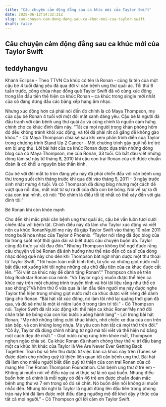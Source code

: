 ```yaml
---
title: "Câu chuyện cảm động đằng sau ca khúc mới của Taylor Swift"
date: 2025-06-12T14:32:31Z
slug: cau-chuyen-cam-dong-dang-sau-ca-khuc-moi-cua-taylor-swift
draft: false
---
```


## Câu chuyện cảm động đằng sau ca khúc mới của Taylor Swift

## teddyhangvu

Khánh Eclipse  - Theo TTVN
Ca khúc có tên là Ronan - cũng là tên của một cậu bé 4 tuổi đáng yêu đã qua đời vì căn bệnh ung thư quái ác.
Tối thứ 6 tuần trước, công chúa nhạc đồng quê Taylor Swift đã vô cùng xúc động trong lần đầu tiên thể hiện ca khúc Ronan – ca khúc trong single mới nhất của cô đang đứng đầu các bảng xếp hạng âm nhạc.  

Nhưng xúc động hơn cả phải nói đến đó chính là cô Maya Thompson, mẹ của cậu bé Ronan 4 tuổi với một đôi mắt xanh đáng yêu. Cậu bé là người đã đấu tranh với căn bệnh ung thư quái ác và cũng chính là nguồn cảm hứng chính cho ca khúc đình đám này.
“Tất cả mọi người trong khán phòng hôm đó đều không tránh khỏi xúc động, và tôi đã phải rất cố gắng để không gào khóc.” - Cô Maya Thompson chia sẻ sau khi xem phần trình diễn của Taylor trong chương trình Stand Up 2 Cancer - Một chương trình gây quỹ hỗ trợ trẻ em bị ung thư.
Lời bài hát của ca khúc Ronan được dựa trên những dòng blog của cô Maya Thompson, mẹ của Ronan, 33 tuổi. Cô bắt đầu viết những dòng tâm sự này từ tháng 8, 2010 khi cậu con trai Ronan của cô được chuẩn đoán là có khối u nguyên bào thần kinh.

Cậu bé với đôi mắt to tròn đáng yêu này đã phải chiến đấu với căn bệnh ung thư trong suốt chín tháng trước khi qua đời vào tháng 5, 2011 – 3 ngày trước sinh nhật mừng 4 tuổi. Và cô Thompson đã dùng blog nhưng một cách để vượt qua nỗi đau, mất mát từ sự ra đi của đứa con bé bỏng. Nói về sự ra đi của con trai mình, cô nói: “Đó chính là điều tồi tệ nhất có thể xảy đến với gia đình tôi.” 

Bé Ronan khi còn khỏe mạnh

Cho đến khi mắc phải căn bệnh ung thư quái ác, cậu bé vẫn luôn tươi cười chiến đấu với bệnh tật. Chính điều này đã làm cho Taylor xúc động và viết nên ca khúc RonanNgười mẹ này đã gặp Taylor Swift vào tháng 10 năm 2011 trong buổi hòa nhạc của Taylor ở Phoenix. “Taylor nói rằng đã đọc blog của tôi trong suốt một thời gian dài và biết được câu chuyện buồn đó. Taylor cũng đã thực sự rất đau đớn.”
Nhưng Thompson không thể ngờ được rằng câu chuyện về bé Ronan đã ảnh hưởng như thế nào đến cô ca sĩ của dòng nhạc đồng quê này cho đến khi Thompson bất ngờ nhận được một thư thoại từ Taylor Swift.
“Tôi hoàn toàn mất bình tĩnh, bị sốc và những giọt nước mắt bắt đầu rơi xuống khi tôi nghe những câu chữ đầu tiên của ca khúc được cất lên. “Tôi viết ca khúc này để dành tặng Ronan”.” Thompson chia sẻ trên blog Rockstar Ronan của mình. “Và Taylor ngỏ ý muốn được thể hiện ca khúc này trên một chương trình truyền hình và hỏi tôi liệu rằng như thế có sao không?”Và hôm thứ 6 vừa qua là lần đầu tiên người mẹ này được nghe Taylor thể hiện trong những giọt nước mắt ca khúc được viết riêng để dành tặng cho Ronan.
“Bài hát rất xúc động, nó làm tôi nhớ lại quãng thời gian đã qua, và đó sẽ như là một kỉ niệm luôn ở trong tâm trí tôi.” - Cô Thompson nói.
Taylor Swift đã rất xúc động khi thể hiện ca khúc Ronan“Mẹ nhớ đôi chân trần bé bỏng của con lúc bước xuống hành lang” - Lời trong bài hát Ronan.
“Mẹ nhớ những tiếng cười khúc khích, nhớ chiếc xe đua của con trên sàn bếp, và con khủng long nhựa. Mẹ yêu con hơn tất cả mọi thứ trên đời.”
“Cô ấy, Taylor đã dùng chính những từ ngữ mà tôi viết và thể hiện nó bằng một cách đẹp đẽ nhất.” - Giọt nước rưng rưng trên khóe mắt, Thompson nghẹn ngào chia sẻ.
Ca khúc Ronan đã nhanh chóng thay thế vị trí đầu bảng một ca khúc hit khác của Taylor là We Are Never Ever Getting Back Together. Toàn bộ số tiền thu được từ việc bán ca khúc này trên iTunes sẽ được dành cho những quỹ từ thiện liên quan tới căn bệnh ung thư. 
Bài hát đã làm cho nhiều người biết đến quỹ từ thiện của con trai Ronan của cô mang tên The Ronan Thompson Foundation.
Căn bệnh ung thư ở trẻ em - Không ai muốn nói về điều này cả vì thực sự là nó quá buồn. Nhưng điều buồn hơn cả chính là mỗi ngày có đến 46 trẻ em được chuẩn đoán mắc bệnh ung thư và 7 em trong số đó sẽ chết. Nó buồn đến nỗi không ai muốn nhắc đến. Nhưng tôi nghĩ là Taylor là người đứng lên đầu tiên trong phong trào này khi đã làm được một điều đáng ngưỡng mộ để khơi dậy ý thức của tất cả mọi người.” - Cô Thompson gửi lời cảm ơn Taylor Swift.